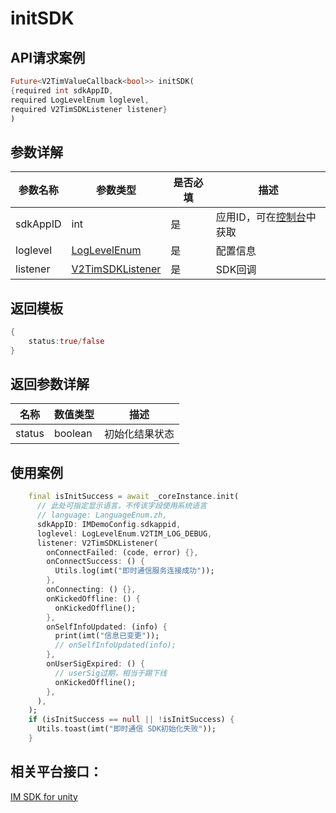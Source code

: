 # initSDK

## API请求案例

```dart
Future<V2TimValueCallback<bool>> initSDK(
{required int sdkAppID,
required LogLevelEnum loglevel,
required V2TimSDKListener listener}
)
```

## 参数详解

| 参数名称     | 参数类型                                                                                                                   | 是否必填 | 描述                                                    |
| -------- | ---------------------------------------------------------------------------------------------------------------------- | ---- | ----------------------------------------------------- |
| sdkAppID | int                                                                                                                    | 是    | 应用ID，可在[控制台](https://console.cloud.tencent.com/im)中获取 |
| loglevel | [LogLevelEnum](https://pub.dev/documentation/tencent_im_sdk_plugin/latest/enum_log_level_enum/LogLevelEnum.html) | 是    | 配置信息                                                  |
| listener | [V2TimSDKListener](../../../class/v2timsdklistener.md)                                                                 | 是    | SDK回调                                                 |

## 返回模板

```dart
{
    status:true/false
}
```

## 返回参数详解

| 名称     | 数值类型    | 描述      |
| ------ | ------- | ------- |
| status | boolean | 初始化结果状态 |

## 使用案例

```dart
    final isInitSuccess = await _coreInstance.init(
      // 此处可指定显示语言，不传该字段使用系统语言
      // language: LanguageEnum.zh,
      sdkAppID: IMDemoConfig.sdkappid,
      loglevel: LogLevelEnum.V2TIM_LOG_DEBUG,
      listener: V2TimSDKListener(
        onConnectFailed: (code, error) {},
        onConnectSuccess: () {
          Utils.log(imt("即时通信服务连接成功"));
        },
        onConnecting: () {},
        onKickedOffline: () {
          onKickedOffline();
        },
        onSelfInfoUpdated: (info) {
          print(imt("信息已变更"));
          // onSelfInfoUpdated(info);
        },
        onUserSigExpired: () {
          // userSig过期，相当于踢下线
          onKickedOffline();
        },
      ),
    );
    if (isInitSuccess == null || !isInitSuccess) {
      Utils.toast(imt("即时通信 SDK初始化失败"));
    } 
```

## 相关平台接口：

[IM SDK for unity](broken-reference)
